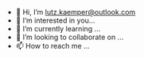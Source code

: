 - 👋 Hi, I’m lutz.kaemper@outlook.com
- 👀 I’m interested in you...
- 🌱 I’m currently learning ...
- 💞️ I’m looking to collaborate on ...
- 📫 How to reach me ...

<!---
kaemper/kaemper is a ✨ special ✨ repository because its `README.md` (this file) appears on your GitHub profile.
You can click the Preview link to take a look at your changes.
--->
